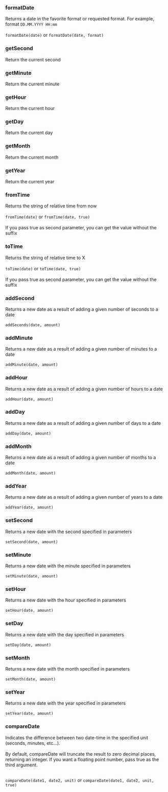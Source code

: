 ### formatDate

Returns a date in the favorite format or requested format. For example, format `DD.MM.YYYY HH:mm`<br/><br/>
`formatDate(date)` or `formatDate(date, format)`

### getSecond

Return the current second

### getMinute

Return the current minute

### getHour

Return the current hour

### getDay

Return the current day

### getMonth

Return the current month

### getYear

Return the current year

### fromTime

Returns the string of relative time from now <br/><br/>
`fromTime(date)` or `fromTime(date, true)` <br/><br/>
If you pass true as second parameter, you can get the value without the suffix

### toTime

Returns the string of relative time to X <br/><br/>
`toTime(date)` or `toTime(date, true)` <br/><br/>
If you pass true as second parameter, you can get the value without the suffix

### addSecond

Returns a new date as a result of adding a given number of seconds to a date <br/><br/>
`addSeconds(date, amount)`

### addMinute

Returns a new date as a result of adding a given number of minutes to a date <br/><br/>
`addMinute(date, amount)`

### addHour

Returns a new date as a result of adding a given number of hours to a date <br/><br/>
`addHour(date, amount)`

### addDay

Returns a new date as a result of adding a given number of days to a date <br/><br/>
`addDay(date, amount)`

### addMonth

Returns a new date as a result of adding a given number of months to a date <br/><br/>
`addMonth(date, amount)`

### addYear

Returns a new date as a result of adding a given number of years to a date <br/><br/>
`addYear(date, amount)`

### setSecond

Returns a new date with the second specified in parameters <br/><br/>
`setSecond(date, amount)`

### setMinute

Returns a new date with the minute specified in parameters <br/><br/>
`setMinute(date, amount)`

### setHour

Returns a new date with the hour specified in parameters <br/><br/>
`setHour(date, amount)`

### setDay

Returns a new date with the day specified in parameters <br/><br/>
`setDay(date, amount)`

### setMonth

Returns a new date with the month specified in parameters <br/><br/>
`setMonth(date, amount)`

### setYear

Returns a new date with the year specified in parameters <br/><br/>
`setYear(date, amount)`

### compareDate

Indicates the difference between two date-time in the specified unit (seconds, minutes, etc...). <br/><br/>
By default, compareDate will truncate the result to zero decimal places, returning an integer. If you want a floating point number, pass true as the third argument. <br/><br/>

`compareDate(date1, date2, unit)` or `compareDate(date1, date2, unit, true)`
